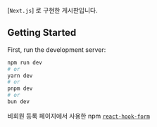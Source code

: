 <!-- This is a [Next.js](https://nextjs.org/) project bootstrapped with [`create-next-app`](https://github.com/vercel/next.js/tree/canary/packages/create-next-app). -->

[`Next.js`] 로 구현한 게시판입니다. 

## Getting Started

First, run the development server:

```bash
npm run dev
# or
yarn dev
# or
pnpm dev
# or
bun dev
```

비회원 등록 페이지에서 사용한 npm
[`react-hook-form`](https://react-hook-form.com/docs/useform/register)